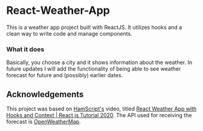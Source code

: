 # React-Weather-App

This is a weather app project built with ReactJS.
It utilizes hooks and a clean way to write code and manage
components.

### What it does

Basically, you choose a city and it shows information about
the weather. In future updates I will add the functionality of
being able to see weather forecast for future and (possibly)
earlier dates.

## Acknowledgements

This project was based on [HamScript's](https://www.youtube.com/channel/UCBV-JvG9Ubkj7AU6Cxls1Tw)
video, titled [React Weather App with Hooks and Context | React.js Tutorial 2020](https://www.youtube.com/watch?v=At_5xYramLk).
The API used for receiving the forecast is [OpenWeatherMap](https://openweathermap.org/).
